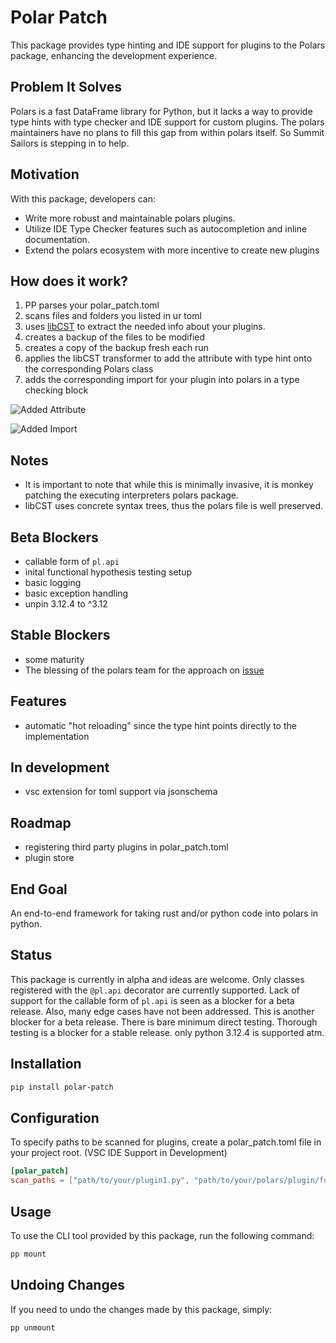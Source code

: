 # Polar Patch

This package provides type hinting and IDE support for plugins to the Polars package, enhancing the development experience.

## Problem It Solves

Polars is a fast DataFrame library for Python, but it lacks a way to provide type hints with type checker and IDE support for custom plugins. The polars maintainers have no plans to fill this gap from within polars itself. So Summit Sailors is stepping in to help.

## Motivation

With this package, developers can:

- Write more robust and maintainable polars plugins.
- Utilize IDE Type Checker features such as autocompletion and inline documentation.
- Extend the polars ecosystem with more incentive to create new plugins

## How does it work?

1. PP parses your polar_patch.toml
2. scans files and folders you listed in ur toml
3. uses [libCST](https://libcst.readthedocs.io/en/latest/) to extract the needed info about your plugins.
4. creates a backup of the files to be modified
5. creates a copy of the backup fresh each run
6. applies the libCST transformer to add the attribute with type hint onto the corresponding Polars class
7. adds the corresponding import for your plugin into polars in a type checking block

![Added Attribute](images/attr_type_hint_added.png)

![Added Import](images/attr_type_hint_import.png)

## Notes

- It is important to note that while this is minimally invasive, it is monkey patching the executing interpreters polars package.
- libCST uses concrete syntax trees, thus the polars file is well preserved.

## Beta Blockers

- callable form of `pl.api`
- inital functional hypothesis testing setup
- basic logging
- basic exception handling
- unpin 3.12.4 to ^3.12

## Stable Blockers

- some maturity
- The blessing of the polars team for the approach on [issue](https://github.com/pola-rs/polars/issues/14475)

## Features

- automatic "hot reloading" since the type hint points directly to the implementation

## In development

- vsc extension for toml support via jsonschema

## Roadmap

- registering third party plugins in polar_patch.toml
- plugin store

## End Goal

An end-to-end framework for taking rust and/or python code into polars in python.

## Status

This package is currently in alpha and ideas are welcome. Only classes registered with the `@pl.api` decorator are currently supported. Lack of support for the callable form of `pl.api` is seen as a blocker for a beta release. Also, many edge cases have not been addressed. This is another blocker for a beta release. There is bare minimum direct testing. Thorough testing is a blocker for a stable release. only python 3.12.4 is supported atm.

## Installation

```bash
pip install polar-patch
```

## Configuration

To specify paths to be scanned for plugins, create a polar_patch.toml file in your project root.
(VSC IDE Support in Development)

```toml
[polar_patch]
scan_paths = ["path/to/your/plugin1.py", "path/to/your/polars/plugin/folder"]
```

## Usage

To use the CLI tool provided by this package, run the following command:

```bash
pp mount
```

## Undoing Changes

If you need to undo the changes made by this package, simply:

```bash
pp unmount
```

